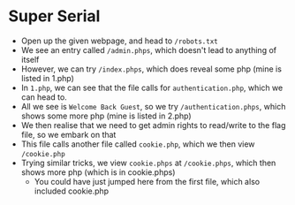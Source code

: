 # Super Serial
- Open up the given webpage, and head to `/robots.txt`
- We see an entry called `/admin.phps`, which doesn't lead to anything of itself
- However, we can try `/index.phps`, which does reveal some php (mine is listed in 1.php)
- In `1.php`, we can see that the file calls for `authentication.php`, which we can head to. 
- All we see is `Welcome Back Guest`, so we try `/authentication.phps`, which shows some more php (mine is listed in 2.php)
- We then realise that we need to get admin rights to read/write to the flag file, so we embark on that
- This file calls another file called `cookie.php`, which we then view `/cookie.php`
- Trying similar tricks, we view `cookie.phps` at `/cookie.phps`, which then shows more php (which is in cookie.phps)
    - You could have just jumped here from the first file, which also included cookie.php